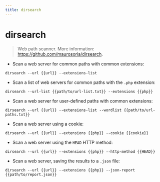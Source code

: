 ```yaml
---
title: dirsearch
---
```

# dirsearch

> Web path scanner.
> More information: <https://github.com/maurosoria/dirsearch>.

- Scan a web server for common paths with common extensions:

`dirsearch --url {{url}} --extensions-list`

- Scan a list of web servers for common paths with the `.php` extension:

`dirsearch --url-list {{path/to/url-list.txt}} --extensions {{php}}`

- Scan a web server for user-defined paths with common extensions:

`dirsearch --url {{url}} --extensions-list --wordlist {{path/to/url-paths.txt}}`

- Scan a web server using a cookie:

`dirsearch --url {{url}} --extensions {{php}} --cookie {{cookie}}`

- Scan a web server using the `HEAD` HTTP method:

`dirsearch --url {{url}} --extensions {{php}} --http-method {{HEAD}}`

- Scan a web server, saving the results to a `.json` file:

`dirsearch --url {{url}} --extensions {{php}} --json-report {{path/to/report.json}}`
